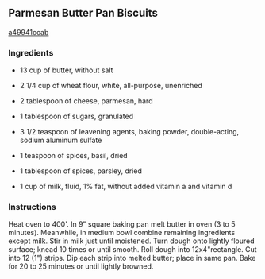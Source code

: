 ## Parmesan Butter Pan Biscuits

[a49941ccab](http://www.food.com/recipe/parmesan-butter-pan-biscuits-265273)

### Ingredients

 - 13 cup of butter, without salt

 - 2 1/4 cup of wheat flour, white, all-purpose, unenriched

 - 2 tablespoon of cheese, parmesan, hard

 - 1 tablespoon of sugars, granulated

 - 3 1/2 teaspoon of leavening agents, baking powder, double-acting, sodium aluminum sulfate

 - 1 teaspoon of spices, basil, dried

 - 1 tablespoon of spices, parsley, dried

 - 1 cup of milk, fluid, 1% fat, without added vitamin a and vitamin d

### Instructions

Heat oven to 400'. In 9" square baking pan melt butter in oven (3 to 5 minutes). Meanwhile, in medium bowl combine remaining ingredients except milk. Stir in milk just until moistened. Turn dough onto lightly floured surface; knead 10 times or until smooth. Roll dough into 12x4"rectangle. Cut into 12 (1") strips. Dip each strip into melted butter; place in same pan. Bake for 20 to 25 minutes or until lightly browned.